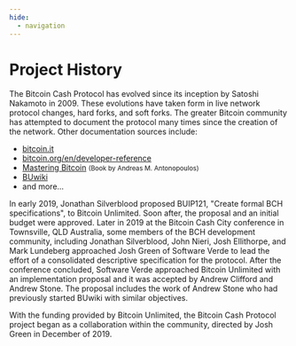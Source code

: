 ```yaml
---
hide:
  - navigation
---
```


# Project History

The Bitcoin Cash Protocol has evolved since its inception by Satoshi Nakamoto in 2009.
These evolutions have taken form in live network protocol changes, hard forks, and soft forks.
The greater Bitcoin community has attempted to document the protocol many times since the creation of the network.
Other documentation sources include:

- [bitcoin.it](//bitcoin.it)
- [bitcoin.org/en/developer-reference](//bitcoin.org/en/developer-reference)
- [Mastering Bitcoin](//github.com/bitcoinbook/bitcoinbook) <small>(Book by Andreas M. Antonopoulos)</small>
- [BUwiki](//github.com/bitcoin-unlimited/BUwiki)
- and more...

In early 2019, Jonathan Silverblood proposed BUIP121, "Create formal BCH specifications", to Bitcoin Unlimited.
Soon after, the proposal and an initial budget were approved.
Later in 2019 at the Bitcoin Cash City conference in Townsville, QLD Australia, some members of the BCH development community, including Jonathan Silverblood, John Nieri, Josh Ellithorpe, and Mark Lundeberg approached Josh Green of Software Verde to lead the effort of a consolidated descriptive specification for the protocol.
After the conference concluded, Software Verde approached Bitcoin Unlimited with an implementation proposal and it was accepted by Andrew Clifford and Andrew Stone.
The proposal includes the work of Andrew Stone who had previously started BUwiki with similar objectives.

With the funding provided by Bitcoin Unlimited, the Bitcoin Cash Protocol project began as a collaboration within the community, directed by Josh Green in December of 2019.

